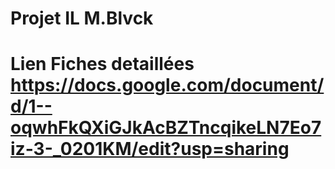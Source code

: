 # Projet IL M.Blvck

# Lien Fiches detaillées https://docs.google.com/document/d/1--oqwhFkQXiGJkAcBZTncqikeLN7Eo7iz-3-_0201KM/edit?usp=sharing
